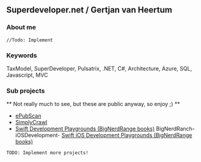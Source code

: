 ## Superdeveloper.net / Gertjan van Heertum

### About me
``` 
//Todo: Implement
```

### Keywords
TaxModel, SuperDeveloper, Pulsatrix, .NET, C#, Architecture, Azure, SQL, Javascript, MVC

### Sub projects
** Not really much to see, but these are public anyway, so enjoy ;) **
- [ePubScan](http://superdeveloper.net/ePubScan)
- [SimplyCrawl](http://superdeveloper.net/SimplyCrawl)
- [Swift Development Playgrounds (BigNerdRange books)](http://superdeveloper.net/BigNerdRanch-SwiftDevelopment)
BigNerdRanch-iOSDevelopment- [Swift iOS Development Playgrounds (BigNerdRange books)](http://superdeveloper.net/BigNerdRanch-SwiftDevelopment)

``` 
TODO: Implement more projects!
```
